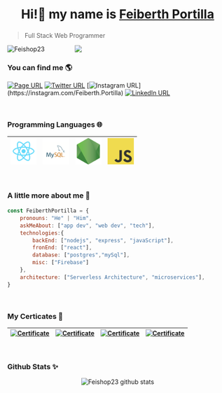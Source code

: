    <h1 align="center">Hi!👋 my name is <a href="">Feiberth Portilla</a></h1>
   
   
   ### 
 > Full Stack Web Programmer
<img align='right'  src="https://media1.giphy.com/media/2lsuxZberrcac/giphy.gif?cid=ecf05e470lj66ys424uwj8fx6ear0rld6cx8e0jzlq8d6hk6&rid=giphy.gif&ct=g" width="350" >

<img src="https://komarev.com/ghpvc/?username=Feishop23" alt="Feishop23" />

</br>


### You can find me  🌎

[![Page URL](https://img.shields.io/twitter/url?color=%231DA1F2&label=MyPage&logo=icloud&logoColor=%231DA1F2&style=flat-square&url=https%3A%2F%2Fwww.reddit.com%2Fuser%2FFatChicken277)](https://feiberthportafolio.netlify.app/)
[![Twitter URL](https://img.shields.io/twitter/url?color=%230072b1&label=Twitter&logo=twitter&logoColor=%230072b1&style=flat-square&url=https%3A%2F%2Fwww.linkedin.com%2Fin%2Falejandro-ramirez-ciceros%2F)](https://twitter.com/FeiberthPorti)
[![Instagram URL](https://img.shields.io/twitter/url?color=%23fb3958&label=Instagram&logo=instagram&logoColor=%23fb3958&style=flat-square&url=https%3A%2F%2Fwww.instagram.com%2Falejorc_)](https://instagram.com/Feiberth.Portilla)
[![LinkedIn URL](https://img.shields.io/twitter/url?color=%230072b1&label=connect&logo=linkedin&logoColor=%230072b1&style=flat-square&url=https%3A%2F%2Fwww.linkedin.com%2Fin%2Falejandro-ramirez-ciceros%2F)](https://www.linkedin.com/in/feiberth-portilla-7b7004241/)

</br>

### Programming Languages  🌐

|  [<img src="https://raw.githubusercontent.com/github/explore/80688e429a7d4ef2fca1e82350fe8e3517d3494d/topics/react/react.png" alt="React" width="60">](https://react.com/) | [<img src="https://raw.githubusercontent.com/github/explore/80688e429a7d4ef2fca1e82350fe8e3517d3494d/topics/mysql/mysql.png" alt="myslq" width="60">](https://mysql.com/)  | [<img src="https://raw.githubusercontent.com/github/explore/80688e429a7d4ef2fca1e82350fe8e3517d3494d/topics/nodejs/nodejs.png" alt="nodejs" width="60">](https://nodejs.org/)  |  [<img src="https://raw.githubusercontent.com/github/explore/80688e429a7d4ef2fca1e82350fe8e3517d3494d/topics/javascript/javascript.png" alt="jQuery" width="60">](https://jquery.com/) 
|---|---|---|---|

</br>

### A little more about me 🦖

```javascript
const FeiberthPortilla = {
    pronouns: "He" | "Him",
    askMeAbout: ["app dev", "web dev", "tech"],
    technologies:{
        backEnd: ["nodejs", "express", "javaScript"],
        fronEnd: ["react"],
        database: ["postgres","mySql"],
        misc: ["Firebase"]
    },
    architecture: ["Serverless Architecture", "microservices"],
}
```
</br>

### My Certicates  🏫
| [<img src="https://verified.cv:3000/v2/ims/image/06208493180974" alt="Certificate" width="200px" heigth="200px">](https://certificates.academlo.com/en/verify/06208493180974) | [<img src="https://verified.cv:3000/v2/ims/image/06989216157011" alt="Certificate" width="200px" heigth="200px">](https://certificates.academlo.com/en/verify/06989216157011) | [<img src="https://verified.cv:3000/v2/ims/image/26785716288525" alt="Certificate" width="200px" heigth="200px">](https://certificates.academlo.com/en/verify/26785716288525) | [<img src="https://verified.cv:3000/v2/ims/image/41163785314986" alt="Certificate" width="200px" heigth="200px">](https://certificates.academlo.com/en/verify/41163785314986)
 |---|---|---|---|
 </br>
 
 ### Github Stats ✨
<p align="center">
<img alt="Feishop23 github stats" src="https://github-readme-stats.vercel.app/api?username=Feishop23&&show_icons=true&bg_color=ffffff">
</p>
<!--
[![Feishop23 GitHub stats](https://github-readme-stats.vercel.app/api?username=Feishop23)](https://github.com/anuraghazra/github-readme-stats)
**Feishop23/Feishop23** is a ✨ _special_ ✨ repository because its `README.md` (this file) appears on your GitHub profile.

Here are some ideas to get you started:

- 🔭 I’m currently working on ...
- 🌱 I’m currently learning ...
- 👯 I’m looking to collaborate on ...
- 🤔 I’m looking for help with ...
- 💬 Ask me about ...
- 📫 How to reach me: ...
- 😄 Pronouns: ...
- ⚡ Fun fact: ...
-->
